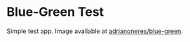# Blue-Green Test

Simple test app. Image available at [adrianoneres/blue-green](https://hub.docker.com/repository/docker/adrianoneres/blue-green).
